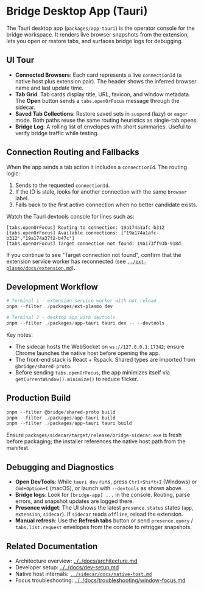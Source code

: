 # Bridge Desktop App (Tauri)

The Tauri desktop app (`packages/app-tauri`) is the operator console for the bridge workspace. It renders live browser snapshots from the extension, lets you open or restore tabs, and surfaces bridge logs for debugging.

## UI Tour

- **Connected Browsers**: Each card represents a live `connectionId` (a native host plus extension pair). The header shows the inferred browser name and last update time.
- **Tab Grid**: Tab cards display title, URL, favicon, and window metadata. The **Open** button sends a `tabs.openOrFocus` message through the sidecar.
- **Saved Tab Collections**: Restore saved sets in `suspend` (lazy) or `eager` mode. Both paths reuse the same routing heuristics as single-tab opens.
- **Bridge Log**: A rolling list of envelopes with short summaries. Useful to verify bridge traffic while testing.

## Connection Routing and Fallbacks

When the app sends a tab action it includes a `connectionId`. The routing logic:

1. Sends to the requested `connectionId`.
2. If the ID is stale, looks for another connection with the same `browser` label.
3. Falls back to the first active connection when no better candidate exists.

Watch the Tauri devtools console for lines such as:

```text
[tabs.openOrFocus] Routing to connection: 19a174a1afc-b312
[tabs.openOrFocus] Available connections: ["19a174a1afc-b312","19a174a37f2-b47c"]
[tabs.openOrFocus] Target connection not found: 19a173ff93b-918d
```

If you continue to see "Target connection not found", confirm that the extension service worker has reconnected (see [`../ext-plasmo/docs/extension.md`](../ext-plasmo/docs/extension.md)).

## Development Workflow

```powershell
# Terminal 1 - extension service worker with hot reload
pnpm --filter ./packages/ext-plasmo dev

# Terminal 2 - desktop app with devtools
pnpm --filter ./packages/app-tauri tauri dev -- --devtools
```

Key notes:

- The sidecar hosts the WebSocket on `ws://127.0.0.1:17342`; ensure Chrome launches the native host before opening the app.
- The front-end stack is React + Rspack. Shared types are imported from `@bridge/shared-proto`.
- Before sending `tabs.openOrFocus`, the app minimizes itself via `getCurrentWindow().minimize()` to reduce flicker.

## Production Build

```powershell
pnpm --filter @bridge/shared-proto build
pnpm --filter ./packages/app-tauri build
pnpm --filter ./packages/app-tauri tauri build
```

Ensure `packages/sidecar/target/release/bridge-sidecar.exe` is fresh before packaging; the installer references the native host path from the manifest.

## Debugging and Diagnostics

- **Open DevTools**: While `tauri dev` runs, press `Ctrl+Shift+I` (Windows) or `Cmd+Option+I` (macOS), or launch with `--devtools` as shown above.
- **Bridge logs**: Look for `[bridge-app] ...` in the console. Routing, parse errors, and snapshot updates are logged there.
- **Presence widget**: The UI shows the latest `presence.status` states (`app`, `extension`, `sidecar`). If `sidecar` reads `offline`, reload the extension.
- **Manual refresh**: Use the **Refresh tabs** button or send `presence.query` / `tabs.list.request` envelopes from the console to retrigger snapshots.

## Related Documentation

- Architecture overview: [../../docs/architecture.md](../../docs/architecture.md)
- Developer setup: [../../docs/dev-setup.md](../../docs/windows-dev-setup.md)
- Native host internals: [`../sidecar/docs/native-host.md`](../sidecar/docs/native-host.md)
- Focus troubleshooting: [../../docs/troubleshooting/window-focus.md](../../docs/troubleshooting/window-focus.md)
